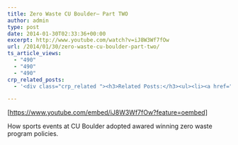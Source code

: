 ```yaml
---
title: Zero Waste CU Boulder– Part TWO
author: admin
type: post
date: 2014-01-30T02:33:36+00:00
excerpt: http://www.youtube.com/watch?v=iJ8W3Wf7fOw
url: /2014/01/30/zero-waste-cu-boulder-part-two/
ts_article_views:
  - "490"
  - "490"
  - "490"
crp_related_posts:
  - '<div class="crp_related "><h3>Related Posts:</h3><ul><li><a href="https://scdhub.org/2017/12/25/wastewater-treatment-and-biosolids-management/"    ><img src="https://scdhub.org/wp-content/uploads/2017/12/wastewater-treatment-and-biosoli-150x150.jpg" alt="Wastewater treatment and Biosolids management" title="Wastewater treatment and Biosolids management" width="150" height="150" class="crp_thumb crp_featured" /><span class="crp_title">Wastewater treatment and Biosolids management</span></a></li><li><a href="https://scdhub.org/2017/07/05/truck-farm-ian-cheney-at-tedxmanhattan/"    ><img src="https://scdhub.org/wp-content/uploads/2017/07/truck-farm-ian-cheney-at-tedxmanhattan-150x150.jpg" alt="Truck Farm: Ian Cheney at TEDxManhattan" title="Truck Farm: Ian Cheney at TEDxManhattan" width="150" height="150" class="crp_thumb crp_featured" /><span class="crp_title">Truck Farm: Ian Cheney at TEDxManhattan</span></a></li><li><a href="https://scdhub.org/2017/12/21/all-things-water-course-ii-water-reclaim-systems/"    ><img src="https://scdhub.org/wp-content/uploads/2017/12/Screen-Shot-2017-12-21-at-4.38.48-PM-150x150.png" alt="All Things Water Course II, Water Reclaim Systems" title="All Things Water Course II, Water Reclaim Systems" width="150" height="150" class="crp_thumb crp_featured" /><span class="crp_title">All Things Water Course II, Water Reclaim Systems</span></a></li><li><a href="https://scdhub.org/2017/12/29/walking-in-sabinas-shoes-world-vision/"    ><img src="https://scdhub.org/wp-content/uploads/2017/12/walking-in-sabinas-shoes-world-v-150x150.jpg" alt="Walking in Sabinas Shoes &#8211; World Vision" title="Walking in Sabinas Shoes &#8211; World Vision" width="150" height="150" class="crp_thumb crp_featured" /><span class="crp_title">Walking in Sabinas Shoes &#8211; World Vision</span></a></li><li><a href="https://scdhub.org/2017/06/28/solutions-journalism-sarika-bansal-at-tedxcolumbiasipa/"    ><img src="https://scdhub.org/wp-content/uploads/2017/06/Screen-Shot-2017-06-28-at-8.38.10-AM-150x150.png" alt="Solutions Journalism: Sarika Bansal" title="Solutions Journalism: Sarika Bansal" width="150" height="150" class="crp_thumb crp_featured" /><span class="crp_title">Solutions Journalism: Sarika Bansal</span></a></li><li><a href="https://scdhub.org/2017/07/24/tiny-homestealth-camperconversion-van-built-in-180-hours/"    ><img src="https://scdhub.org/wp-content/uploads/2017/07/tiny-home-stealth-camper-conversion-van-built-in-180-hours-150x150.jpg" alt="Tiny Home/Stealth Camper/Conversion Van Built In 180 Hours" title="Tiny Home/Stealth Camper/Conversion Van Built In 180 Hours" width="150" height="150" class="crp_thumb crp_featured" /><span class="crp_title">Tiny Home/Stealth Camper/Conversion Van Built In 180 Hours</span></a></li></ul><div class="crp_clear"></div></div>'

---
```

[https://www.youtube.com/embed/iJ8W3Wf7fOw?feature=oembed] 

How sports events at CU Boulder adopted awared winning zero waste program policies.